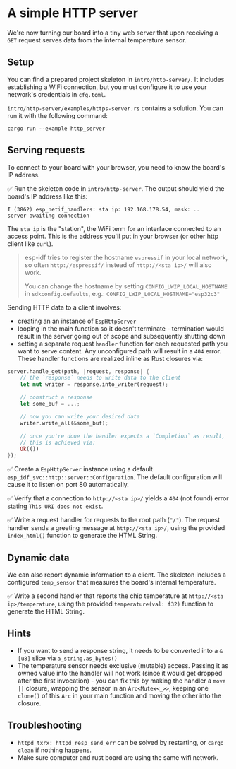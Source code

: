 # A simple HTTP server

We're now turning our board into a tiny web server that upon receiving a `GET` request serves data from the internal temperature sensor.

## Setup

You can find a prepared project skeleton in `intro/http-server/`. It includes establishing a WiFi connection, but you must configure it to use your network's credentials in `cfg.toml`.

`intro/http-server/examples/https-server.rs` contains a solution. You can run it with the following command:

```
cargo run --example http_server
```

## Serving requests

To connect to your board with your browser, you need to know the board's IP address.


✅ Run the skeleton code in `intro/http-server`. The output should yield the board's IP address like this:

```console
I (3862) esp_netif_handlers: sta ip: 192.168.178.54, mask: ..
server awaiting connection
```

The `sta ip` is the "station", the WiFi term for an interface connected to an access point. This is the address you'll put in your browser (or other http client like `curl`).

> esp-idf tries to register the hostname `espressif` in your local network, so often `http://espressif/` instead of `http://<sta ip>/` will also work.
>
> You can change the hostname by setting `CONFIG_LWIP_LOCAL_HOSTNAME` in `sdkconfig.defaults`, e.g.: `CONFIG_LWIP_LOCAL_HOSTNAME="esp32c3"`

Sending HTTP data to a client involves:
- creating an an instance of `EspHttpServer`
- looping in the main function so it doesn't terminate - termination would result in the server going out of scope and subsequently shutting down
- setting a separate request `handler` function for each requested path you want to serve content. Any unconfigured path will result in a `404` error. These handler functions are realized inline as Rust closures via:

```rust
server.handle_get(path, |request, response| {
    // the `response` needs to write data to the client
    let mut writer = response.into_writer(request);

    // construct a response
    let some_buf = ...;

    // now you can write your desired data
    writer.write_all(&some_buf);

    // once you're done the handler expects a `Completion` as result,
    // this is achieved via:
    Ok(())
});

```


✅ Create a `EspHttpServer` instance using a default `esp_idf_svc::http::server::Configuration`. The default configuration will cause it to listen on port 80 automatically.

✅ Verify that a connection to `http://<sta ip>/` yields a `404` (not found) error stating `This URI does not exist`.

✅ Write a request handler for requests to the root path (`"/"`). The request handler sends a greeting message at `http://<sta ip>/`, using the provided `index_html()` function to generate the HTML String.

## Dynamic data

We can also report dynamic information to a client. The skeleton includes a configured `temp_sensor` that measures the board's internal temperature.

✅ Write a second handler that reports the chip temperature at `http://<sta ip>/temperature`, using the provided `temperature(val: f32)` function to generate the HTML String.
## Hints
- If you want to send a response string, it needs to be converted into a `&[u8]` slice via `a_string.as_bytes()`
- The temperature sensor needs exclusive (mutable) access. Passing it as owned value into the handler will not work (since it would get dropped after the first invocation) - you can fix this by making the handler a `move ||` closure, wrapping the sensor in an `Arc<Mutex<_>>`, keeping one `clone()` of this `Arc` in your main function and moving the other into the closure.

## Troubleshooting

- `httpd_txrx: httpd_resp_send_err` can be solved by restarting, or `cargo clean` if nothing happens.
- Make sure computer and rust board are using the same wifi network.
